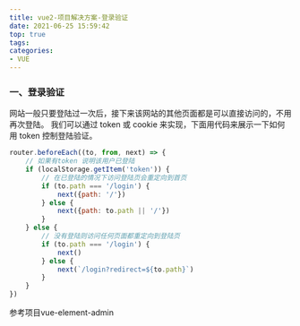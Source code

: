 ```yaml
---
title: vue2-项目解决方案-登录验证
date: 2021-06-25 15:59:42
top: true
tags:
categories:
- VUE
---
```

### 一、登录验证
网站一般只要登陆过一次后，接下来该网站的其他页面都是可以直接访问的，不用再次登陆。 我们可以通过 token 或 cookie 来实现，下面用代码来展示一下如何用 token 控制登陆验证。

```js
router.beforeEach((to, from, next) => {
    // 如果有token 说明该用户已登陆
    if (localStorage.getItem('token')) {
        // 在已登陆的情况下访问登陆页会重定向到首页
        if (to.path === '/login') {
            next({path: '/'})
        } else {
            next({path: to.path || '/'})
        }
    } else {
        // 没有登陆则访问任何页面都重定向到登陆页
        if (to.path === '/login') {
            next()
        } else {
            next(`/login?redirect=${to.path}`)
        }
    }
})
```

参考项目vue-element-admin
